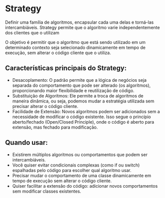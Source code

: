 # Strategy

Definir uma família de algoritmos, encapsular cada uma delas e torná-las intercambiáveis. Strategy permite que o algoritmo varie independentemente dos clientes que o utilizam

O objetivo é permitir que o algoritmo que está sendo utilizado em um determinado contexto seja selecionado dinamicamente em tempo de execução, sem alterar o código cliente que o utiliza.

## Características principais do Strategy:

- Desacoplamento: O padrão permite que a lógica de negócios seja separada do comportamento que pode ser alterado (os algoritmos), proporcionando maior flexibilidade e reutilização de código.
- Substituição de Algoritmos: Ele permite a troca de algoritmos de maneira dinâmica, ou seja, podemos mudar a estratégia utilizada sem precisar alterar o código cliente.
- Facilidade de Extensão: Novos algoritmos podem ser adicionados sem a necessidade de modificar o código existente. Isso segue o princípio aberto/fechado (Open/Closed Principle), onde o código é aberto para extensão, mas fechado para modificação.

## Quando usar:

- Existirem múltiplos algoritmos ou comportamentos que podem ser intercambiáveis.
- Você quiser evitar condicionais complexas (como if ou switch) espalhadas pelo código para escolher qual algoritmo usar.
- Precisar mudar o comportamento de uma classe dinamicamente em tempo de execução sem alterar o código cliente.
- Quiser facilitar a extensão do código: adicionar novos comportamentos sem modificar classes existentes.
